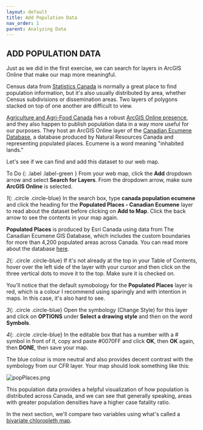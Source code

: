 ```yaml
---
layout: default
title: Add Population Data
nav_order: 1
parent: Analyzing Data
---
```


## ADD POPULATION DATA

Just as we did in the first exercise, we can search for layers in ArcGIS Online that make our map more meaningful.

Census data from [Statistics Canada](https://open.canada.ca/data/en/dataset/3cf36302-1060-444e-988a-d97b6db5ad240) is normally a great place to find population information, but it's also usually distributed by area, whether Census subdivisions or dissemination areas. Two layers of polygons stacked on top of one another are difficult to view.

[Agriculture and Agri-Food Canada](https://www.agr.gc.ca/eng/agriculture-and-agri-food-canada/?id=1395690825741) has a robust [ArcGIS Online presence](http://bit.ly/16o91lM), and they also happen to publish population data in a way more useful for our purposes. They host an ArcGIS Online layer of the [Canadian Ecumene Database](https://open.canada.ca/data/en/dataset/3f599fcb-8d77-4dbb-8b1e-d3f27f932a4b), a database produced by Natural Resources Canada and representing populated places. Ecumene is a word meaning "inhabited lands."

Let's see if we can find and add this dataset to our web map.

To Do
{: .label .label-green }
From your web map, click the **Add** dropdown arrow and select **Search for Layers**. From the dropdown arrow, make sure **ArcGIS Online** is selected.

*1*{: .circle .circle-blue} In the search box, type **canada population ecumene** and click the heading for the **Populated Places - Canadian Ecumene** layer to read about the dataset before clicking on **Add to Map**. Click the back arrow to see the contents in your map again.

**Populated Places** is produced by Esri Canada using data from The Canadian Ecumene GIS Database, which includes the custom boundaries for more than 4,200 populated areas across Canada. You can read more about the database [here](https://open.canada.ca/data/en/dataset/3f599fcb-8d77-4dbb-8b1e-d3f27f932a4b).

*2*{: .circle .circle-blue} If it's not already at the top in your Table of Contents, hover over the left side of the layer with your cursor and then click on the three vertical dots to move it to the top. Make sure it is checked on.

You'll notice that the default symobology for the **Populated Places** layer is red, which is a colour I recommend using sparingly and with intention in maps. In this case, it's also hard to see.

*3*{: .circle .circle-blue} Open the symbology (Change Style) for this layer and click on **OPTIONS** under **Select a drawing style** and then on the word **Symbols**.

*4*{: .circle .circle-blue} In the editable box that has a number with a # symbol in front of it, copy and paste #0070FF and click **OK**, then **OK** again, then **DONE**, then save your map.

The blue colour is more neutral and also provides decent contrast with the symbology from our CFR layer. Your map should look something like this:

![popPlaces.png](..content/images/popPlaces.png)

This population data provides a helpful visualization of how population is distributed across Canada, and we can see that generally speaking, areas with greater population densities have a higher case fatality ratio.

In the next section, we'll compare two variables using what's called a [bivariate chloropleth map](https://www.joshuastevens.net/cartography/make-a-bivariate-choropleth-map/).
